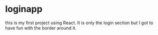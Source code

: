 # loginapp

this is my first project using React. It is only the login section but I got to have fun with the border around it.
